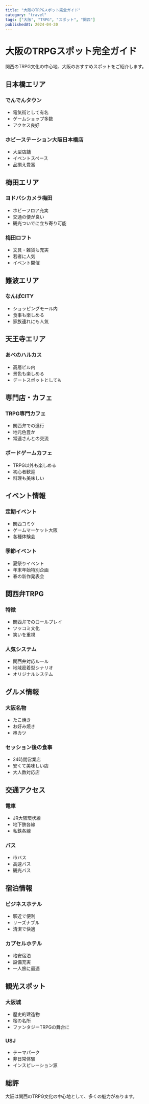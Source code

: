 ```yaml
---
title: "大阪のTRPGスポット完全ガイド"
category: "travel"
tags: ["大阪", "TRPG", "スポット", "関西"]
publishedAt: 2024-04-20
---
```


# 大阪のTRPGスポット完全ガイド

関西のTRPG文化の中心地、大阪のおすすめスポットをご紹介します。

## 日本橋エリア

### でんでんタウン
- 電気街として有名
- ゲームショップ多数
- アクセス良好

### ホビーステーション大阪日本橋店
- 大型店舗
- イベントスペース
- 品揃え豊富

## 梅田エリア

### ヨドバシカメラ梅田
- ホビーフロア充実
- 交通の便が良い
- 観光ついでに立ち寄り可能

### 梅田ロフト
- 文具・雑貨も充実
- 若者に人気
- イベント開催

## 難波エリア

### なんばCITY
- ショッピングモール内
- 食事も楽しめる
- 家族連れにも人気

## 天王寺エリア

### あべのハルカス
- 高層ビル内
- 景色も楽しめる
- デートスポットとしても

## 専門店・カフェ

### TRPG専門カフェ
- 関西弁での進行
- 地元色豊か
- 常連さんとの交流

### ボードゲームカフェ
- TRPG以外も楽しめる
- 初心者歓迎
- 料理も美味しい

## イベント情報

### 定期イベント
- 関西コミケ
- ゲームマーケット大阪
- 各種体験会

### 季節イベント
- 夏祭りイベント
- 年末年始特別企画
- 春の新作発表会

## 関西弁TRPG

### 特徴
- 関西弁でのロールプレイ
- ツッコミ文化
- 笑いを重視

### 人気システム
- 関西弁対応ルール
- 地域密着型シナリオ
- オリジナルシステム

## グルメ情報

### 大阪名物
- たこ焼き
- お好み焼き
- 串カツ

### セッション後の食事
- 24時間営業店
- 安くて美味しい店
- 大人数対応店

## 交通アクセス

### 電車
- JR大阪環状線
- 地下鉄各線
- 私鉄各線

### バス
- 市バス
- 高速バス
- 観光バス

## 宿泊情報

### ビジネスホテル
- 駅近で便利
- リーズナブル
- 清潔で快適

### カプセルホテル
- 格安宿泊
- 設備充実
- 一人旅に最適

## 観光スポット

### 大阪城
- 歴史的建造物
- 桜の名所
- ファンタジーTRPGの舞台に

### USJ
- テーマパーク
- 非日常体験
- インスピレーション源

## 総評

大阪は関西のTRPG文化の中心地として、多くの魅力があります。
